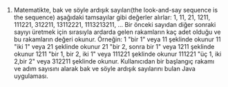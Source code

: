 1. Matematikte, bak ve söyle ardışık sayıları(the look-and-say sequence is the sequence)
aşağıdaki tamsayılar gibi değerler alırlar:
1, 11, 21, 1211, 111221, 312211, 13112221, 1113213211, ...
Bir önceki sayıdan diğer sonraki sayıyı üretmek için sırasıyla ardarda gelen rakamların kaç adet
olduğu ve bu rakamların değeri okunur.
Örneğin:
1 "bir 1" veya 11 şeklinde okunur
11 "iki 1" veya 21 şeklinde okunur
21 "bir 2, sonra bir 1" veya 1211 şeklinde okunur
1211 "bir 1, bir 2, iki 1" veya 111221 şeklinde okunur
111221 "üç 1, iki 2,bir 2" veya 312211 şeklinde okunur.
Kullanıcıdan bir başlangıç rakamı ve adım sayısını alarak bak ve söyle ardışık sayılarını
bulan Java uygulaması.

